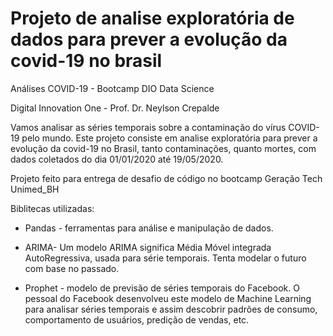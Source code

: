 # Projeto de analise exploratória de dados para prever a evolução da covid-19 no brasil

Análises COVID-19 - Bootcamp DIO Data Science

Digital Innovation One - Prof. Dr. Neylson Crepalde

Vamos analisar as séries temporais sobre a contaminação do vírus COVID-19 pelo mundo. Este projeto consiste em analise exploratória para prever a evolução da covid-19 no Brasil, tanto contaminações, quanto mortes, com dados coletados do dia 01/01/2020 até 19/05/2020.

Projeto feito para entrega de desafio de código no bootcamp Geração Tech Unimed_BH

Biblitecas utilizadas:
- Pandas - ferramentas para análise e manipulação de dados.

- ARIMA- Um modelo ARIMA significa Média Móvel integrada AutoRegressiva, usada para série temporais. Tenta modelar o futuro com base no passado.

- Prophet - modelo de previsão de séries temporais do Facebook. O pessoal do Facebook desenvolveu este modelo de Machine Learning para analisar séries temporais e assim descobrir padrões de consumo, comportamento de usuários, predição de vendas, etc.
